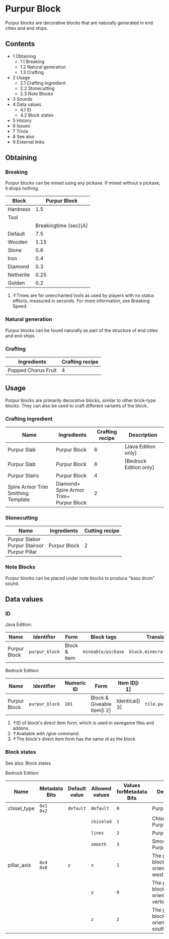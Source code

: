 # Purpur Block
Purpur blocks are decorative blocks that are naturally generated in end cities and end ships.

## Contents
- 1 Obtaining
	- 1.1 Breaking
	- 1.2 Natural generation
	- 1.3 Crafting
- 2 Usage
	- 2.1 Crafting ingredient
	- 2.2 Stonecutting
	- 2.3 Note Blocks
- 3 Sounds
- 4 Data values
	- 4.1 ID
	- 4.2 Block states
- 5 History
- 6 Issues
- 7 Trivia
- 8 See also
- 9 External links

## Obtaining
### Breaking
Purpur blocks can be mined using any pickaxe. If mined without a pickaxe, it drops nothing.

| Block     | Purpur Block          |
|-----------|-----------------------|
| Hardness  | 1.5                   |
| Tool      |                       |
|           | Breakingtime (sec)[A] |
| Default   | 7.5                   |
| Wooden    | 1.15                  |
| Stone     | 0.6                   |
| Iron      | 0.4                   |
| Diamond   | 0.3                   |
| Netherite | 0.25                  |
| Golden    | 0.2                   |

1. ↑Times are for unenchanted tools as used by players with no status effects, measured in seconds. For more information, see Breaking Speed.

### Natural generation
Purpur blocks can be found naturally as part of the structure of end cities and end ships.

### Crafting
| Ingredients         | Crafting recipe |
|---------------------|-----------------|
| Popped Chorus Fruit | 4               |

## Usage
Purpur blocks are primarily decorative blocks, similar to other brick-type blocks. They can also be used to craft different variants of the block. 

### Crafting ingredient
| Name                               | Ingredients                                     | Crafting recipe | Description              |
|------------------------------------|-------------------------------------------------|-----------------|--------------------------|
| Purpur Slab                        | Purpur Block                                    | 6               | ‌[Java Edition  only]    |
| Purpur Slab                        | Purpur Block                                    | 6               | ‌[Bedrock Edition  only] |
| Purpur Stairs                      | Purpur Block                                    | 4               |                          |
| Spire Armor Trim Smithing Template | Diamond+<br/>Spire Armor Trim+<br/>Purpur Block | 2               |                          |

### Stonecutting
| Name                                                | Ingredients  | Cutting recipe |
|-----------------------------------------------------|--------------|----------------|
| Purpur Slabor<br/>Purpur Stairsor<br/>Purpur Pillar | Purpur Block | 2              |

### Note Blocks
Purpur blocks can be placed under note blocks to produce "bass drum" sound.

## Data values
### ID
Java Edition:

| Name         | Identifier     | Form         | Block tags         | Translation key                |
|--------------|----------------|--------------|--------------------|--------------------------------|
| Purpur Block | `purpur_block` | Block & Item | `mineable/pickaxe` | `block.minecraft.purpur_block` |

Bedrock Edition:

| Name         | Identifier     | Numeric ID | Form                       | Item ID[i 1]   | Translation key                  |
|--------------|----------------|------------|----------------------------|----------------|----------------------------------|
| Purpur Block | `purpur_block` | `201`      | Block & Giveable Item[i 2] | Identical[i 3] | `tile.purpur_block.default.name` |

1. ↑ID of block's direct item form, which is used in savegame files and addons.
2. ↑Available with /give command.
3. ↑The block's direct item form has the same id as the block.

### Block states
See also: Block states

Bedrock Edition:

| Name        | Metadata Bits   | Default value | Allowed values | Values forMetadata Bits | Description                               |
|-------------|-----------------|---------------|----------------|-------------------------|-------------------------------------------|
| chisel_type | `0x1`<br/>`0x2` | `default`     | `default`      | `0`                     | Purpur Block                              |
|             |                 |               | `chiseled`     | `1`                     | Chiseled Purpur(Unused)                   |
|             |                 |               | `lines`        | `2`                     | Purpur Pillar                             |
|             |                 |               | `smooth`       | `3`                     | Smooth Purpur(Unused)                     |
| pillar_axis | `0x4`<br/>`0x8` | `y`           | `x`            | `1`                     | The purpur block is oriented east–west.   |
|             |                 |               | `y`            | `0`                     | The purpur block is oriented vertically.  |
|             |                 |               | `z`            | `2`                     | The purpur block is oriented north–south. |



